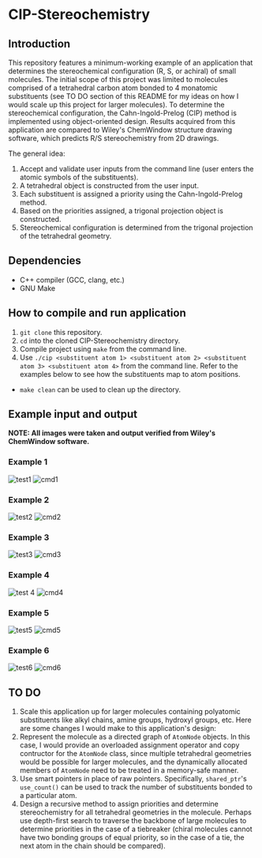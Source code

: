 # CIP-Stereochemistry

## Introduction
This repository features a minimum-working example of an application that determines the stereochemical configuration (R, S, or achiral) of small molecules. The initial scope of this project was limited to molecules comprised of a tetrahedral carbon atom bonded to 4 monatomic substituents (see TO DO section of this README for my ideas on how I would scale up this project for larger molecules). To determine the stereochemical configuration, the Cahn-Ingold-Prelog (CIP) method is implemented using object-oriented design. Results acquired from this application are compared to Wiley's ChemWindow structure drawing software, which predicts R/S stereochemistry from 2D drawings.

The general idea:
1. Accept and validate user inputs from the command line (user enters the atomic symbols of the substituents).
2. A tetrahedral object is constructed from the user input.
3. Each substituent is assigned a priority using the Cahn-Ingold-Prelog method.
4. Based on the priorities assigned, a trigonal projection object is constructed.
5. Stereochemical configuration is determined from the trigonal projection of the tetrahedral geometry.

## Dependencies
* C++ compiler (GCC, clang, etc.)
* GNU Make

## How to compile and run application
1. `git clone` this repository.
2. `cd` into the cloned CIP-Stereochemistry directory.
3. Compile project using `make` from the command line.
4. Use `./cip <substituent atom 1> <substituent atom 2> <substituent atom 3> <substituent atom 4>` from the command line. Refer to the examples below to see how the substituents map to atom positions.
* `make clean` can be used to clean up the directory.

## Example input and output

**NOTE: All images were taken and output verified from Wiley's ChemWindow software.**

### Example 1

![test1](https://user-images.githubusercontent.com/49886228/149854526-ffb7d39d-2b00-4d1f-b7ed-c08b20652a96.png)
![cmd1](https://user-images.githubusercontent.com/49886228/149854517-450e0d0a-3e3c-4a88-9b31-a6a89f43a59e.png)

### Example 2

![test2](https://user-images.githubusercontent.com/49886228/149854528-748e36d6-17e9-48c9-b8dc-9e7cceeee741.png)
![cmd2](https://user-images.githubusercontent.com/49886228/149854519-94876df4-becf-499d-8ac0-1435d48ded23.png)

### Example 3

![test3](https://user-images.githubusercontent.com/49886228/149854529-57ee2b1e-c77d-434a-b759-681fe3ff47a4.png)
![cmd3](https://user-images.githubusercontent.com/49886228/149854520-26129ea8-0b80-49ea-8f2e-0d13d29377b9.png)

### Example 4

![test 4](https://user-images.githubusercontent.com/49886228/149854525-4dfad2bb-926c-4471-b91f-6a43153636dd.png)
![cmd4](https://user-images.githubusercontent.com/49886228/149854522-e2f757ec-43dc-45c0-9c9a-bce867aca1c1.png)

### Example 5

![test5](https://user-images.githubusercontent.com/49886228/149854530-bd063f43-8787-4cf7-8f64-d21c528637c3.png)
![cmd5](https://user-images.githubusercontent.com/49886228/149854523-d90682a3-f86d-441a-aefa-39c102ea814d.png)

### Example 6

![test6](https://user-images.githubusercontent.com/49886228/149854531-41865051-0380-4cb8-8dda-cbe888231846.png)
![cmd6](https://user-images.githubusercontent.com/49886228/149854524-c436265f-739a-4847-8bbd-b4ea49d82236.png)

## TO DO
1. Scale this application up for larger molecules containing polyatomic substituents like alkyl chains, amine groups, hydroxyl groups, etc. Here are some changes I would make to this application's design:
  1. Represent the molecule as a directed graph of `AtomNode` objects. In this case, I would provide an overloaded assignment operator and copy contructor for the `AtomNode` class, since multiple tetrahedral geometries would be possible for larger molecules, and the dynamically allocated members of `AtomNode` need to be treated in a memory-safe manner.
  2. Use smart pointers in place of raw pointers. Specifically, `shared_ptr`'s `use_count()` can be used to track the number of substituents bonded to a particular atom.
  3. Design a recursive method to assign priorities and determine stereochemistry for all tetrahedral geometries in the molecule. Perhaps use depth-first search to traverse the backbone of large molecules to determine priorities in the case of a tiebreaker (chiral molecules cannot have two bonding groups of equal priority, so in the case of a tie, the next atom in the chain should be compared).
